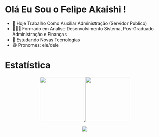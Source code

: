 # Olá Eu Sou o Felipe Akaishi !


- 🔭 Hoje Trabalho Como Auxiliar Administração (Servidor Publico)
- 👨🏻‍🎓 Formado em Analise Desenvolvimento Sistema, Pos-Graduado Administração e Finanças
- 🌱 Estudando Novas Tecnologias
- 😄 Pronomes: ele/dele

##
# Estatística
<div align="center">
  <a href="https://github.com/fakaishi">
  <img height="140em" src="https://github-readme-stats.vercel.app/api?username=fakaishi&show_icons=true&theme=chartreuse-dark&include_all_commits=true&count_private=true"/>
  <img height="140em" src="https://github-readme-stats.vercel.app/api/top-langs/?username=fakaishi&layout=compact&langs_count=7&theme=chartreuse-dark"/>

<p align="center">   <img alingn="center" src="https://profile-counter.glitch.me/fakaishi/count.svg" /></p>
</div>
